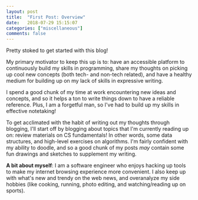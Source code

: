 ```yaml
---
layout: post
title:  "First Post: Overview"
date:   2018-07-29 15:15:07
categories: ["miscellaneous"]
comments: false
---
```


Pretty stoked to get started with this blog!

My primary motivator to keep this up is to: have an accessible platform to continuously build my skills in programming, share my thoughts on picking up cool new concepts (both tech- and non-tech related), and have a healthy medium for building up on my lack of skills in expressive writing.

<!--more-->

I spend a good chunk of my time at work encountering new ideas and concepts, and so it helps a ton to write things down to have a reliable reference. Plus, I am a forgetful man, so I've had to build up my skills in effective notetaking!

To get acclimated with the habit of writing out my thoughts through blogging, I'll start off by blogging about topics that I'm currently reading up on: review materials on CS fundamentals! In other words, some data structures, and high-level exercises on algorithms. I'm fairly confident with my ability to doodle, and so a good chunk of my posts *may* contain some fun drawings and sketches to supplement my writing.

<strong>A bit about myself</strong>: I am a software engineer who enjoys hacking up tools to make my internet browsing experience more convenient. I also keep up with what's new and trendy on the web news, and overanalyze my side hobbies (like cooking, running, photo editing, and watching/reading up on sports).